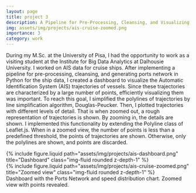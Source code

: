 ```yaml
---
layout: page
title: project 3
description: A Pipeline for Pre-Processing, Cleansing, and Visualizing AIS data with Ports Network Generation
img: assets/img/projects/ais-cruise-zoomed.png
importance: 3
category: work
---
```


During my M.Sc. at the University of Pisa, I had the opportunity to work as a visiting student at the Institute for Big Data Analytics at Dalhousie University. I worked on AIS data for cruise ships. After implementing a pipeline for pre-processing, cleansing, and generating ports network in Python for the ship data, I created a dashboard to visualize the Automatic Identification System (AIS) trajectories of vessels. Since these trajectories are characterized by a large number of points, efficiently visualizing them was important. To reach this goal, I simplified the polylines of trajectories by line simplification algorithm, Douglas-Peucker. Then, I plotted trajectories with different levels of detail. That is when zoomed out, a rough representation of trajectories is shown. By zooming in, the details are shown. I implemented this functionality by extending the Polyline class of Leaflet.js. When in a zoomed view, the number of points is less than a predefined threshold, the points of trajectories are shown. Otherwise, only the polylines are shown, and points are discarded.

<div class="row justify-content-sm-center">
    <div class="col-sm mt-3 mt-md-0">
        {% include figure.liquid path="assets/img/projects/ais-dashboard.png" title="Dashboard" class="img-fluid rounded z-depth-1" %}
    </div>
    <div class="col-sm mt-3 mt-md-0">
        {% include figure.liquid path="assets/img/projects/ais-cruise-zoomed.png" title="Zoomed view" class="img-fluid rounded z-depth-1" %}
    </div>
</div>
<div class="caption">
    Dashboard with the Ports Network and speed distribution chart. Zoomed view with points revealed.
</div>
